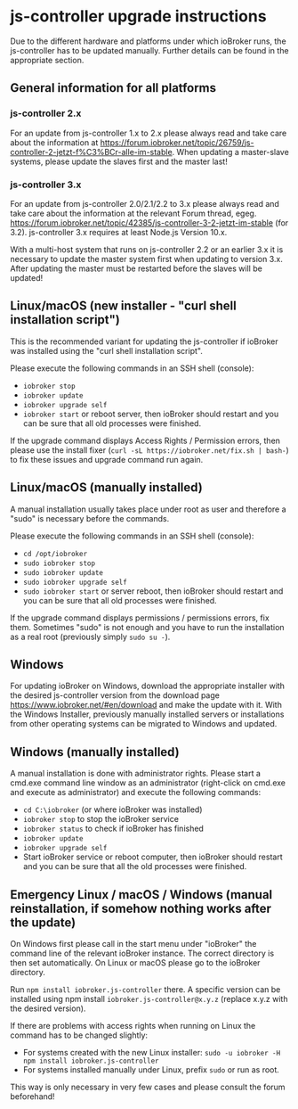 # js-controller upgrade instructions

Due to the different hardware and platforms under which ioBroker runs, the js-controller has to be updated manually. Further details can be found in the appropriate section.

## General information for all platforms

### js-controller 2.x
For an update from js-controller 1.x to 2.x please always read and take care about the information at https://forum.iobroker.net/topic/26759/js-controller-2-jetzt-f%C3%BCr-alle-im-stable.
When updating a master-slave systems, please update the slaves first and the master last! 

### js-controller 3.x
For an update from js-controller 2.0/2.1/2.2 to 3.x please always read and take care about the information at the relevant Forum thread, egeg. https://forum.iobroker.net/topic/42385/js-controller-3-2-jetzt-im-stable (for 3.2). js-controller 3.x requires at least Node.js Version 10.x.

With a multi-host system that runs on js-controller 2.2 or an earlier 3.x it is necessary to update the master system first when updating to version 3.x. After updating the master must be restarted before the slaves will be updated! 



## Linux/macOS (new installer - "curl shell installation script")
This is the recommended variant for updating the js-controller if ioBroker was installed using the "curl shell installation script". 

Please execute the following commands in an SSH shell (console):
* `iobroker stop`
* `iobroker update`
* `iobroker upgrade self`
* `iobroker start` or reboot server, then ioBroker should restart and you can be sure that all old processes were finished.

If the upgrade command displays Access Rights / Permission errors, then please use the install fixer (`curl -sL https://iobroker.net/fix.sh | bash-`) to fix these issues and upgrade command run again.

## Linux/macOS (manually installed)

A manual installation usually takes place under root as user and therefore a "sudo" is necessary before the commands.

Please execute the following commands in an SSH shell (console):
* `cd /opt/iobroker`
* `sudo iobroker stop`
* `sudo iobroker update`
* `sudo iobroker upgrade self`
* `sudo iobroker start` or server reboot, then ioBroker should restart and you can be sure that all old processes were finished.

If the upgrade command displays permissions / permissions errors, fix them. Sometimes "sudo" is not enough and you have to run the installation as a real root (previously simply `sudo su -`).

## Windows

For updating ioBroker on Windows, download the appropriate installer with the desired js-controller version from the download page https://www.iobroker.net/#en/download and make the update with it. With the Windows Installer, previously manually installed servers or installations from other operating systems can be migrated to Windows and updated.

## Windows (manually installed)
A manual installation is done with administrator rights. Please start a cmd.exe command line window as an administrator (right-click on cmd.exe and execute as administrator) and execute the following commands:

* `cd C:\iobroker` (or where ioBroker was installed)
* `iobroker stop` to stop the ioBroker service
* `iobroker status` to check if ioBroker has finished
* `iobroker update`
* `iobroker upgrade self`
* Start ioBroker service or reboot computer, then ioBroker should restart and you can be sure that all the old processes were finished.

## Emergency Linux / macOS / Windows (manual reinstallation, if somehow nothing works after the update)
On Windows first please call in the start menu under "ioBroker" the command line of the relevant ioBroker instance. The correct directory is then set automatically. On Linux or macOS please go to the ioBroker directory.

Run `npm install iobroker.js-controller` there. A specific version can be installed using npm install `iobroker.js-controller@x.y.z` (replace x.y.z with the desired version).

If there are problems with access rights when running on Linux the command has to be changed slightly:

* For systems created with the new Linux installer: `sudo -u iobroker -H npm install iobroker.js-controller`
* For systems installed manually under Linux, prefix `sudo` or run as root.

This way is only necessary in very few cases and please consult the forum beforehand!
